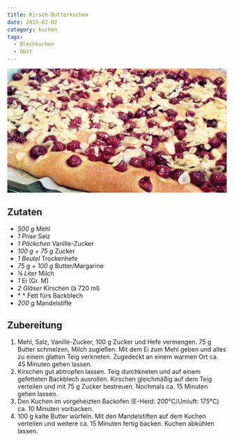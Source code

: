 ```yaml
---
title: Kirsch-Butterkuchen
date: 2015-02-02
category: kuchen
tags: 
  - Blechkuchen
  - Obst
---
```

![](./bild.jpg)

## Zutaten
- *500 g*	 Mehl
- *1 Prise* Salz
- *1 Päckchen* Vanille-Zucker
- *100 g + 75 g* Zucker
- *1 Beutel* Trockenhefe
- *75 g + 100 g* Butter/Margarine
- *¼ Liter* Milch
- *1* Ei (Gr. M)
- *2 Gläser* Kirschen (à 720 ml)
- * * Fett fürs Backblech
- *200 g* Mandelstifte

## Zubereitung
1. Mehl, Salz, Vanille-Zucker, 100 g Zucker und Hefe vermengen. 75 g Butter schmelzen, Milch zugießen. Mit dem Ei zum Mehl geben und alles zu einem glatten Teig verkneten.  Zugedeckt an einem warmen Ort ca. 45 Minuten gehen lassen.
2. Kirschen gut abtropfen lassen. Teig durchkneten und auf einem gefetteten Backblech ausrollen. Kirschen gleichmäßig auf dem Teig verteilen und mit 75 g Zucker bestreuen. Nochmals ca. 15 Minuten gehen lassen.
3. Den Kuchen im vorgeheizten Backofen (E-Herd: 200°C/Umluft: 175°C) ca. 10 Minuten vorbacken.
4. 100 g kalte Butter würfeln. Mit den Mandelstiften auf dem Kuchen verteilen und weitere ca. 15 Minuten fertig backen. Kuchen abkühlen lassen.